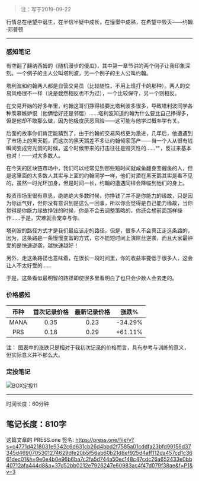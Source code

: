 >注：写于2019-09-22

行情总在绝望中诞生，在半信半疑中成长，在憧憬中成熟，在希望中毁灭——约翰·邓普顿

------
### 感知笔记
有空翻了翻纳西姆的《随机漫步的傻瓜》，其中第一章节讲的两个例子让我印象深刻。一个例子的主人公叫塔利波，另一个例子的主人公叫约翰。

塔利波和约翰两人都是自营交易员（比较随性，不用上班打卡的那种）。两人的交易风格很不一样（说是截然相反也不为过），一个比较保守，另一个则相反。

在交易开始的好多年里，约翰这哥们挣得钱要比塔利波多很多，导致塔利波同学各种羡慕嫉妒恨（他俩恰好还是邻居）……塔利波知道约翰为什么要比自己挣得多，但是他却不敢那么做，因为他极度厌恶风险——这可能与他学过概率学有关。

后面的故事你们肯定能猜到了，由于约翰的交易风格更为激进，几年后，他遭遇到了市场上的黑天鹅，而这次的黑天鹅差不多让约翰倾家荡产——当一个人从很有钱瞬间变成穷光蛋的时候，这个时候带来的打击往往是毁灭性的……艹，反过来基本也对！——对大多数人。

在今天的区块链市场中，我们可以经常见到那些短时间就咸鱼翻身变鲤鱼的人，但是这里面的大多数人其实与上面的约翰同学一样，他们对潜在黑天鹅其实是看不见的，虽然一时光环加身，但是时间一长，约翰的遭遇同样会降临到他们的身上。

投资市场里很有意思，绝绝绝大多数时候，你挣钱了并不是你能力的缘故，只是因为你运气好，但你没有意识到是这么一回事，所以你会觉得是自己能力缘故，当你觉得是你能力缘故挣钱的时候，你是不会去调整策略的，你还会想前面那样操作……于是，灾难就会宠幸与你。

塔利波的路径方式才是我们最应该走的路径，但是，很多人不会真正走这条路的，因为，这条路是一条慢慢变富的方式，它不能短时间上演屌丝逆袭，而且大家最钟爱的是快速逆袭，越快速越好！

另外，走这条路径也意味着，在很长一段时间里，你的收益率要低于很多人，这会让人不太好受的……

于是，这条看似最明智的路径即使很多里看明白了也只会少数人会去走的。
### 价格感知

| 币种 | 首次记录价格 | 最新记录价格 | 涨跌% |
| :--: | :----------: | :----------: | :-----: |
| MANA | 0.35 | 0.23 | -34.29% |
| PRS | 0.18 | 0.29 | +61.11% |

注： 图表中的涨跌只是相对于我初次记录的价格而言，具有参考与训练的意义，但实际意义并不那么大。

### 定投笔记

![BOX定投11](https://press.one/thumbnail?width=720&url=https://static.press.one/8d/8d/8d8d12f9618fc120064c2d806a7020df667076598339c5d57abbef8cdb82d29a.png)

------

时间长度：60分钟

笔记长度：810字
----
这篇文章的 PRESS.one 签名:
https://press.one/file/v?s=c4771d4218031e9342c6d631cb26d4bbd2f7585a01cddfa23bfd99156d37345d4690705301274629dfe20b5f56ab60b21d8ef925d4aff112da457cd1c3661dec01&h=9e0e4b0e96b6ba7c2fa5d744a50ec148c47cdc26a652433e0bb40712afa444d8&a=37d52bb0212e7926247e60983ac4f47d079f38ae&f=P1&v=3
